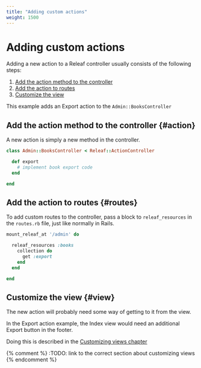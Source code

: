 ```yaml
---
title: "Adding custom actions"
weight: 1500
---
```


# Adding custom actions

Adding a new action to a Releaf controller usually consists of the following steps:

1. [Add the action method to the controller](#action)
2. [Add the action to routes](#routes)
3. [Customize the view](#view)

This example adds an Export action to the `Admin::BooksController`

## Add the action method to the controller {#action}

A new action is simply a new method in the controller.

```ruby
class Admin::BooksController < Releaf::ActionController

  def export
    # implement book export code
  end

end
```

## Add the action to routes {#routes}

To add custom routes to the controller, pass a block to `releaf_resources` in the `routes.rb` file, just like normally in Rails.

```ruby
mount_releaf_at '/admin' do

  releaf_resources :books
    collection do
      get :export
    end
  end

end
```

## Customize the view {#view}

The new action will probably need some way of getting to it from the view.

In the Export action example, the Index view would need an additional Export button in the footer.

Doing this is described in the [Customizing views chapter](../../builders/)

{% comment %} :TODO: link to the correct section about customizing views {% endcomment %}



